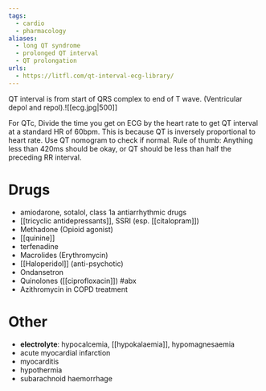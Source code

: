 ```yaml
---
tags:
  - cardio
  - pharmacology
aliases:
  - long QT syndrome
  - prolonged QT interval
  - QT prolongation
urls:
  - https://litfl.com/qt-interval-ecg-library/
---
```

QT interval is from start of QRS complex to end of T wave. (Ventricular depol and repol).![[ecg.jpg|500]]

For QTc, Divide the time you get on ECG by the heart rate to get QT interval at a standard HR of 60bpm. This is because QT is inversely proportional to heart rate. 
Use QT nomogram to check if normal. 
Rule of thumb: Anything less than 420ms should be okay, or QT should be less than half the preceding RR interval. 

# Drugs
- amiodarone, sotalol, class 1a antiarrhythmic drugs
- [[tricyclic antidepressants]], SSRI (esp. [[citalopram]])
- Methadone (Opioid agonist)
- [[quinine]]
- terfenadine
- Macrolides (Erythromycin)
- [[Haloperidol]] (anti-psychotic)
- Ondansetron
- Quinolones ([[ciprofloxacin]]) #abx 
- Azithromycin in COPD treatment

# Other
- **electrolyte**: hypocalcemia, [[hypokalaemia]], hypomagnesaemia
- acute myocardial infarction
- myocarditis
- hypothermia
- subarachnoid haemorrhage